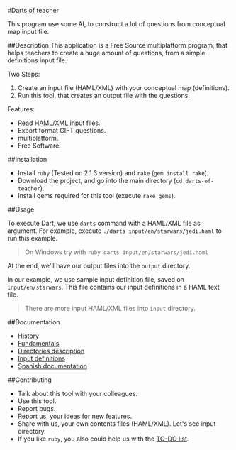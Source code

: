 #Darts of teacher

This program use some AI, to construct a lot of questions from conceptual map input file.

##Description
This application is a Free Source multiplatform program, that helps teachers
to create a huge amount of questions, from a simple definitions input file.

Two Steps:

1. Create an input file (HAML/XML) with your conceptual map (definitions).
1. Run this tool, that creates an output file with the questions.

Features:
* Read HAML/XML input files.
* Export format GIFT questions.
* multiplatform.
* Free Software.

##Installation

* Install `ruby` (Tested on 2.1.3 version) and `rake` (`gem install rake`).
* Download the project, and go into the main directory (`cd darts-of-teacher`).
* Install gems required for this tool (execute `rake gems`).

##Usage

To execute Dart, we use `darts` command with a HAML/XML file as argument.
For example, execute `./darts input/en/starwars/jedi.haml` to run this example.

> On Windows try with `ruby darts input/en/starwars/jedi.haml`

At the end, we'll have our output files into the `output` directory.

In our example, we use sample input definition file, saved on `input/en/starwars`.
This file contains our input definitions in a HAML text file.

> There are more input HAML/XML files into `input` directory.

##Documentation

* [History](./docs/en/history.md)
* [Fundamentals](./doc/en/fundamentals.md)
* [Directories description](./docs/en/dirtree.md)
* [Input definitions](./docs/en/inputs.md)
* [Spanish documentation](./docs/es/README.md)

##Contributing

* Talk about this tool with your colleagues.
* Use this tool.
* Report bugs.
* Report us, your ideas for new features.
* Share with us, your own contents files (HAML/XML). Let's see input directory.
* If you like `ruby`, you also could help us with the [TO-DO list](./docs/TODO.md).
